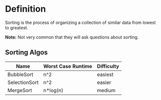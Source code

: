 # Definition

Sorting is the process of organizing a collection of similar data from lowest to greatest.

**Note:** Not very common that they will ask questions about sorting.

## Sorting Algos

| Name | Worst Case Runtime | Difficulty |
| -- | -- | -- |
| BubbleSort | n^2 | easiest |
| SelectionSort | n^2 | easier |
| MergeSort | n*log(n) | medium |